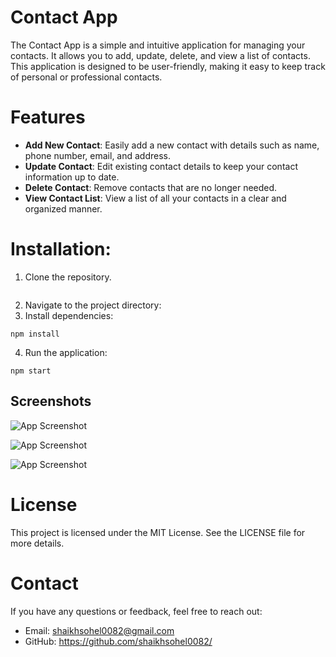 
# Contact App

The Contact App is a simple and intuitive application for managing your contacts. It allows you to add, update, delete, and view a list of contacts. This application is designed to be user-friendly, making it easy to keep track of personal or professional contacts.

# Features
- **Add New Contact**: Easily add a new contact with details such as name, phone number, email, and address.
- **Update Contact**: Edit existing contact details to keep your contact information up to date.
- **Delete Contact**: Remove contacts that are no longer needed.
- **View Contact List**: View a list of all your contacts in a clear and organized manner.

# Installation:
1) Clone the repository.
```
```
2) Navigate to the project directory:
3) Install dependencies:
```
npm install
```
4) Run the application:
```
npm start
```

## Screenshots

![App Screenshot](https://via.placeholder.com/468x300?text=App+Screenshot+Here)

![App Screenshot](https://via.placeholder.com/468x300?text=App+Screenshot+Here)

![App Screenshot](https://via.placeholder.com/468x300?text=App+Screenshot+Here)

# License
This project is licensed under the MIT License. See the LICENSE file for more details.

# Contact
If you have any questions or feedback, feel free to reach out:

- Email: shaikhsohel0082@gmail.com
- GitHub: https://github.com/shaikhsohel0082/